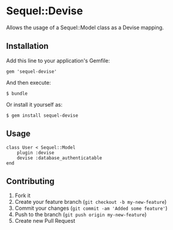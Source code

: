 # Sequel::Devise

Allows the usage of a Sequel::Model class as a Devise mapping.

## Installation

Add this line to your application's Gemfile:

    gem 'sequel-devise'

And then execute:

    $ bundle

Or install it yourself as:

    $ gem install sequel-devise

## Usage

    class User < Sequel::Model
        plugin :devise
        devise :database_authenticatable
    end

## Contributing

1. Fork it
2. Create your feature branch (`git checkout -b my-new-feature`)
3. Commit your changes (`git commit -am 'Added some feature'`)
4. Push to the branch (`git push origin my-new-feature`)
5. Create new Pull Request

